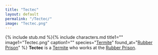 ```yaml
---
title: "Tectec"
layout: default
permalink: "/Tectec/"
image: "Tectec.png"
---
```

{% include stub.md %}{% include characters.md title1="" image1="Tectec.png" caption1="" species="[Termite](/Termite)" found_at="[Rubber Prison](/Rubber_Prison)" %}
**Tectec** is a [Termite](/Termite) who works at the [Rubber Prison](/Rubber_Prison).